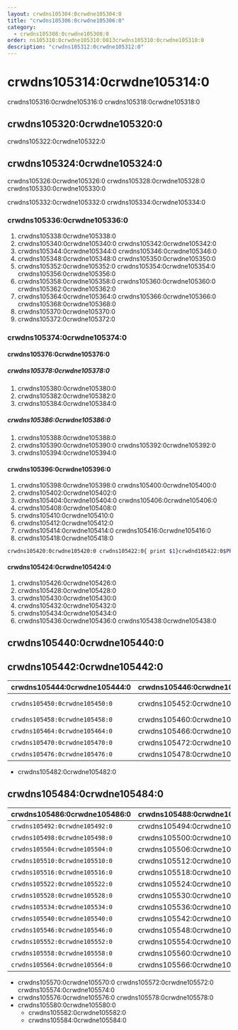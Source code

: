 ```yaml
---
layout: crwdns105304:0crwdne105304:0
title: "crwdns105306:0crwdne105306:0"
category:
  - crwdns105308:0crwdne105308:0
order: ns105310:0crwdne105310:0813crwdns105310:0crwdne105310:0
description: "crwdns105312:0crwdne105312:0"
---
```

# crwdns105314:0crwdne105314:0

crwdns105316:0crwdne105316:0 crwdns105318:0crwdne105318:0

## crwdns105320:0crwdne105320:0

crwdns105322:0crwdne105322:0

## crwdns105324:0crwdne105324:0

crwdns105326:0crwdne105326:0 crwdns105328:0crwdne105328:0 crwdns105330:0crwdne105330:0

crwdns105332:0crwdne105332:0 crwdns105334:0crwdne105334:0

### crwdns105336:0crwdne105336:0

1. crwdns105338:0crwdne105338:0
2. crwdns105340:0crwdne105340:0 crwdns105342:0crwdne105342:0
3. crwdns105344:0crwdne105344:0 crwdns105346:0crwdne105346:0
4. crwdns105348:0crwdne105348:0 crwdns105350:0crwdne105350:0
5. crwdns105352:0crwdne105352:0 crwdns105354:0crwdne105354:0 crwdns105356:0crwdne105356:0 
6. crwdns105358:0crwdne105358:0 crwdns105360:0crwdne105360:0 crwdns105362:0crwdne105362:0  
  1. crwdns105364:0crwdne105364:0 crwdns105366:0crwdne105366:0 crwdns105368:0crwdne105368:0
  2. crwdns105370:0crwdne105370:0
7. crwdns105372:0crwdne105372:0

### crwdns105374:0crwdne105374:0

#### crwdns105376:0crwdne105376:0

##### crwdns105378:0crwdne105378:0

1. crwdns105380:0crwdne105380:0
2. crwdns105382:0crwdne105382:0
3. crwdns105384:0crwdne105384:0

##### crwdns105386:0crwdne105386:0

1. crwdns105388:0crwdne105388:0
2. crwdns105390:0crwdne105390:0 crwdns105392:0crwdne105392:0
3. crwdns105394:0crwdne105394:0

#### crwdns105396:0crwdne105396:0

1. crwdns105398:0crwdne105398:0 crwdns105400:0crwdne105400:0
2. crwdns105402:0crwdne105402:0
3. crwdns105404:0crwdne105404:0 crwdns105406:0crwdne105406:0
4. crwdns105408:0crwdne105408:0
5. crwdns105410:0crwdne105410:0
6. crwdns105412:0crwdne105412:0
7. crwdns105414:0crwdne105414:0 crwdns105416:0crwdne105416:0
8. crwdns105418:0crwdne105418:0

```bash
crwdns105420:0crwdne105420:0 crwdns105422:0{ print $1}crwdnd105422:0$PRIVATE_IPcrwdnd105422:0$PRIVATE_IPcrwdnd105422:0$PRIVATE_IPcrwdnd105422:0$SERVICES_PRIVATE_IPcrwdnd105422:0$SERVICES_PRIVATE_IPcrwdnd105422:0[2345]crwdnd105422:0$CONTAINER_IMAGEcrwdnd105422:0$CONTAINER_NAMEcrwdnd105422:0$CONTAINER_NAMEcrwdnd105422:0$CONTAINER_IMAGEcrwdnd105422:0$SERVICES_PRIVATE_IPcrwdnd105422:0$NOMAD_METRICS_PORTcrwdne105422:0

```

#### crwdns105424:0crwdne105424:0

1. crwdns105426:0crwdne105426:0
2. crwdns105428:0crwdne105428:0
3. crwdns105430:0crwdne105430:0
4. crwdns105432:0crwdne105432:0
5. crwdns105434:0crwdne105434:0
6. crwdns105436:0crwdne105436:0 crwdns105438:0crwdne105438:0

## crwdns105440:0crwdne105440:0

## crwdns105442:0crwdne105442:0

| crwdns105444:0crwdne105444:0   | crwdns105446:0crwdne105446:0 | crwdns105448:0crwdne105448:0                              |
| ------------------------------ | ---------------------------- | --------------------------------------------------------- |
| `crwdns105450:0crwdne105450:0` | crwdns105452:0crwdne105452:0 | crwdns105454:0crwdne105454:0 crwdns105456:0crwdne105456:0 |
| `crwdns105458:0crwdne105458:0` | crwdns105460:0crwdne105460:0 | crwdns105462:0crwdne105462:0                              |
| `crwdns105464:0crwdne105464:0` | crwdns105466:0crwdne105466:0 | crwdns105468:0crwdne105468:0                              |
| `crwdns105470:0crwdne105470:0` | crwdns105472:0crwdne105472:0 | crwdns105474:0crwdne105474:0                              |
| `crwdns105476:0crwdne105476:0` | crwdns105478:0crwdne105478:0 | crwdns105480:0crwdne105480:0                              |

- crwdns105482:0crwdne105482:0

## crwdns105484:0crwdne105484:0

| crwdns105486:0crwdne105486:0   | crwdns105488:0crwdne105488:0 | crwdns105490:0crwdne105490:0 |
| ------------------------------ | ---------------------------- | ---------------------------- |
| `crwdns105492:0crwdne105492:0` | crwdns105494:0crwdne105494:0 | crwdns105496:0crwdne105496:0 |
| `crwdns105498:0crwdne105498:0` | crwdns105500:0crwdne105500:0 | crwdns105502:0crwdne105502:0 |
| `crwdns105504:0crwdne105504:0` | crwdns105506:0crwdne105506:0 | crwdns105508:0crwdne105508:0 |
| `crwdns105510:0crwdne105510:0` | crwdns105512:0crwdne105512:0 | crwdns105514:0crwdne105514:0 |
| `crwdns105516:0crwdne105516:0` | crwdns105518:0crwdne105518:0 | crwdns105520:0crwdne105520:0 |
| `crwdns105522:0crwdne105522:0` | crwdns105524:0crwdne105524:0 | crwdns105526:0crwdne105526:0 |
| `crwdns105528:0crwdne105528:0` | crwdns105530:0crwdne105530:0 | crwdns105532:0crwdne105532:0 |
| `crwdns105534:0crwdne105534:0` | crwdns105536:0crwdne105536:0 | crwdns105538:0crwdne105538:0 |
| `crwdns105540:0crwdne105540:0` | crwdns105542:0crwdne105542:0 | crwdns105544:0crwdne105544:0 |
| `crwdns105546:0crwdne105546:0` | crwdns105548:0crwdne105548:0 | crwdns105550:0crwdne105550:0 |
| `crwdns105552:0crwdne105552:0` | crwdns105554:0crwdne105554:0 | crwdns105556:0crwdne105556:0 |
| `crwdns105558:0crwdne105558:0` | crwdns105560:0crwdne105560:0 | crwdns105562:0crwdne105562:0 |
| `crwdns105564:0crwdne105564:0` | crwdns105566:0crwdne105566:0 | crwdns105568:0crwdne105568:0 |

- crwdns105570:0crwdne105570:0 crwdns105572:0crwdne105572:0 crwdns105574:0crwdne105574:0
- crwdns105576:0crwdne105576:0 crwdns105578:0crwdne105578:0
- crwdns105580:0crwdne105580:0 
  - crwdns105582:0crwdne105582:0
  - crwdns105584:0crwdne105584:0